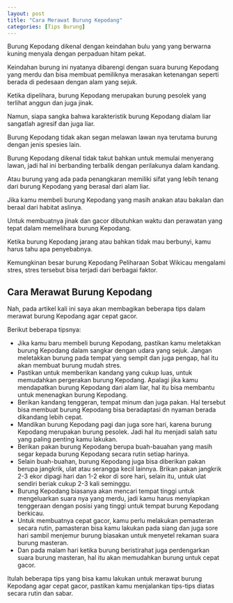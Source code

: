```yaml
---
layout: post
title: "Cara Merawat Burung Kepodang"
categories: [Tips Burung]
---
```


Burung Kepodang dikenal dengan keindahan bulu yang yang berwarna kuning menyala dengan perpaduan hitam pekat.

Keindahan burung ini nyatanya dibarengi dengan suara burung Kepodang yang merdu dan bisa membuat pemiliknya merasakan ketenangan seperti berada di pedesaan dengan alam yang sejuk.

Ketika dipelihara, burung Kepodang merupakan burung pesolek yang terlihat anggun dan juga jinak.

Namun, siapa sangka bahwa karakteristik burung Kepodang dialam liar sangatlah agresif dan juga liar.

Burung Kepodang tidak akan segan melawan lawan nya terutama burung dengan jenis spesies lain.

Burung Kepodang dikenal tidak takut bahkan untuk memulai menyerang lawan, jadi hal ini berbanding terbalik dengan perilakunya dalam kandang.

Atau burung yang ada pada penangkaran memiliki sifat yang lebih tenang dari burung Kepodang yang berasal dari alam liar.

Jika kamu membeli burung Kepodang yang masih anakan atau bakalan dan beraal dari habitat aslinya.

Untuk membuatnya jinak dan gacor dibutuhkan waktu dan perawatan yang tepat dalam memelihara burung Kepodang.

Ketika burung Kepodang jarang atau bahkan tidak mau berbunyi, kamu harus tahu apa penyebabnya.

Kemungkinan besar burung Kepodang Peliharaan Sobat Wikicau mengalami stres, stres tersebut bisa terjadi dari berbagai faktor.

## Cara Merawat Burung Kepodang

Nah, pada artikel kali ini saya akan membagikan beberapa tips dalam merawat burung Kepodang agar cepat gacor.

Berikut beberapa tipsnya:

- Jika kamu baru membeli burung Kepodang, pastikan kamu meletakkan burung Kepodang dalam sangkar dengan udara yang sejuk. Jangan meletakkan burung pada tempat yang sempit dan juga pengap, hal itu akan membuat burung mudah stres.
- Pastikan untuk memberikan kandang yang cukup luas, untuk memudahkan pergerakan burung Kepodang. Apalagi jika kamu mendapatkan burung Kepodang dari alam liar, hal itu bisa membantu untuk menenagkan burung Kepodang.
- Berikan kandang tenggeran, tempat minum dan juga pakan. Hal tersebut bisa membuat burung Kepodang bisa beradaptasi dn nyaman berada dikandang lebih cepat.
- Mandikan burung Kepodang pagi dan juga sore hari, karena burung Kepodang merupakan burung pesolek. Jadi hal itu menjadi salah satu yang paling penting kamu lakukan.
- Berikan pakan burung Kepodang berupa buah-bauahan yang masih segar kepada burung Kepodang secara rutin setiap harinya.
- Selain buah-buahan, burung Kepodang juga bisa diberikan pakan berupa jangkrik, ulat atau serangga kecil lainnya. Brikan pakan jangkrik 2-3 ekor dipagi hari dan 1-2 ekor di sore hari, selain itu, untuk ulat sendiri beriak cukup 2-3 kali seminggu.
- Burung Kepodang biasanya akan mencari tempat tinggi untuk mengeluarkan suara nya yang merdu, jadi kamu harus menyiapkan tenggeraan dengan posisi yang tinggi untuk tempat burung Kepodang berkicau.
- Untuk membuatnya cepat gacor, kamu perlu melakukan pemasteran secara rutin, pamasteran bisa kamu lakukan pada siang dan juga sore hari sambil menjemur burung biasakan untuk menyetel rekaman suara burung masteran.
- Dan pada malam hari ketika burung beristirahat juga perdengarkan suara burung masteran, hal itu akan memudahkan burung untuk cepat gacor.

Itulah beberapa tips yang bisa kamu lakukan untuk merawat burung Kepodang agar cepat gacor, pastikan kamu menjalankan tips-tips diatas secara rutin dan sabar.
